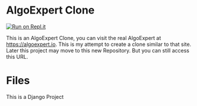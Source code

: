 # AlgoExpert Clone

[![Run on Repl.it](https://repl.it/badge/github/DevWithMe/AlgoExpert-Clone)](https://repl.it/github/DevWithMe/AlgoExpert-Clone)

This is an AlgoExpert Clone, you can visit the real AlgoExpert at https://algoexpert.io. This is my attempt to create a clone similar to that site. Later this project may move to this new Repository. But you can still access this URL. 

# Files
This is a Django Project
